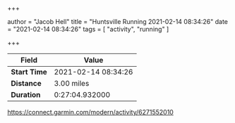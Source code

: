 +++

author = "Jacob Hell"
title = "Huntsville Running 2021-02-14 08:34:26"
date = "2021-02-14 08:34:26"
tags = [
    "activity", "running"
]

+++

<!--more-->

|Field  |Value  |
|--- | --- |
|**Start Time**|2021-02-14 08:34:26|
|**Distance**|3.00 miles|
|**Duration**|0:27:04.932000|

https://connect.garmin.com/modern/activity/6271552010